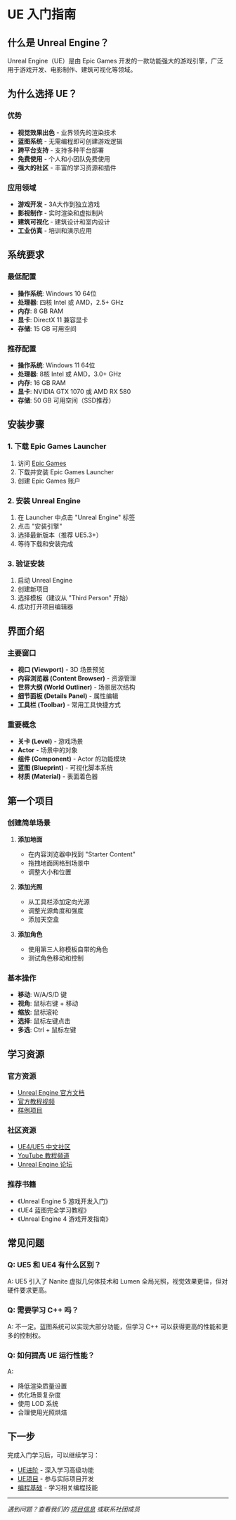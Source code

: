 # UE 入门指南

## 什么是 Unreal Engine？

Unreal Engine（UE）是由 Epic Games 开发的一款功能强大的游戏引擎，广泛用于游戏开发、电影制作、建筑可视化等领域。

## 为什么选择 UE？

### 优势
- **视觉效果出色** - 业界领先的渲染技术
- **蓝图系统** - 无需编程即可创建游戏逻辑
- **跨平台支持** - 支持多种平台部署
- **免费使用** - 个人和小团队免费使用
- **强大的社区** - 丰富的学习资源和插件

### 应用领域
- **游戏开发** - 3A大作到独立游戏
- **影视制作** - 实时渲染和虚拟制片
- **建筑可视化** - 建筑设计和室内设计
- **工业仿真** - 培训和演示应用

## 系统要求

### 最低配置
- **操作系统**: Windows 10 64位
- **处理器**: 四核 Intel 或 AMD，2.5+ GHz
- **内存**: 8 GB RAM
- **显卡**: DirectX 11 兼容显卡
- **存储**: 15 GB 可用空间

### 推荐配置
- **操作系统**: Windows 11 64位
- **处理器**: 8核 Intel 或 AMD，3.0+ GHz
- **内存**: 16 GB RAM
- **显卡**: NVIDIA GTX 1070 或 AMD RX 580
- **存储**: 50 GB 可用空间（SSD推荐）

## 安装步骤

### 1. 下载 Epic Games Launcher
1. 访问 [Epic Games](https://www.epicgames.com/store/zh-CN/)
2. 下载并安装 Epic Games Launcher
3. 创建 Epic Games 账户

### 2. 安装 Unreal Engine
1. 在 Launcher 中点击 "Unreal Engine" 标签
2. 点击 "安装引擎"
3. 选择最新版本（推荐 UE5.3+）
4. 等待下载和安装完成

### 3. 验证安装
1. 启动 Unreal Engine
2. 创建新项目
3. 选择模板（建议从 "Third Person" 开始）
4. 成功打开项目编辑器

## 界面介绍

### 主要窗口
- **视口 (Viewport)** - 3D 场景预览
- **内容浏览器 (Content Browser)** - 资源管理
- **世界大纲 (World Outliner)** - 场景层次结构
- **细节面板 (Details Panel)** - 属性编辑
- **工具栏 (Toolbar)** - 常用工具快捷方式

### 重要概念
- **关卡 (Level)** - 游戏场景
- **Actor** - 场景中的对象
- **组件 (Component)** - Actor 的功能模块
- **蓝图 (Blueprint)** - 可视化脚本系统
- **材质 (Material)** - 表面着色器

## 第一个项目

### 创建简单场景
1. **添加地面**
   - 在内容浏览器中找到 "Starter Content"
   - 拖拽地面网格到场景中
   - 调整大小和位置

2. **添加光照**
   - 从工具栏添加定向光源
   - 调整光源角度和强度
   - 添加天空盒

3. **添加角色**
   - 使用第三人称模板自带的角色
   - 测试角色移动和控制

### 基本操作
- **移动**: W/A/S/D 键
- **视角**: 鼠标右键 + 移动
- **缩放**: 鼠标滚轮
- **选择**: 鼠标左键点击
- **多选**: Ctrl + 鼠标左键

## 学习资源

### 官方资源
- [Unreal Engine 官方文档](https://docs.unrealengine.com/5.3/zh-CN/)
- [官方教程视频](https://www.unrealengine.com/zh-CN/onlinelearning)
- [样例项目](https://www.unrealengine.com/marketplace/zh-CN/content-cat/samples)

### 社区资源
- [UE4/UE5 中文社区](https://www.unrealengine.com/zh-CN/community)
- [YouTube 教程频道](https://www.youtube.com/c/UnrealEngine)
- [Unreal Engine 论坛](https://forums.unrealengine.com/)

### 推荐书籍
- 《Unreal Engine 5 游戏开发入门》
- 《UE4 蓝图完全学习教程》
- 《Unreal Engine 4 游戏开发指南》

## 常见问题

### Q: UE5 和 UE4 有什么区别？
A: UE5 引入了 Nanite 虚拟几何体技术和 Lumen 全局光照，视觉效果更佳，但对硬件要求更高。

### Q: 需要学习 C++ 吗？
A: 不一定。蓝图系统可以实现大部分功能，但学习 C++ 可以获得更高的性能和更多的控制权。

### Q: 如何提高 UE 运行性能？
A: 
- 降低渲染质量设置
- 优化场景复杂度
- 使用 LOD 系统
- 合理使用光照烘焙

## 下一步

完成入门学习后，可以继续学习：
- [UE进阶](进阶.md) - 深入学习高级功能
- [UE项目](项目.md) - 参与实际项目开发
- [编程基础](../编程基础/CSharp.md) - 学习相关编程技能

---

*遇到问题？查看我们的 [项目信息](../项目信息/蜀祭·太初.md) 或联系社团成员*
